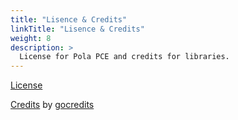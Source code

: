 ```yaml
---
title: "Lisence & Credits"
linkTitle: "Lisence & Credits"
weight: 8
description: >
  License for Pola PCE and credits for libraries.
---
```


[License](https://github.com/nttcom/pola/blob/main/LICENSE)

[Credits](https://github.com/nttcom/pola/blob/main/CREDITS) by [gocredits](https://github.com/Songmu/gocredits)
